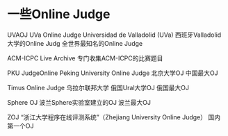 # 一些Online Judge

UVAOJ UVa Online Judge  Universidad de Valladolid (UVa)  西班牙Valladolid大学的Online Judg 全世界最知名的Online Judge

ACM-ICPC Live Archive 专门收集ACM-ICPC的比赛题目

PKU JudgeOnline   Peking University Online Judge 北京大学OJ 中国最大OJ

Timus Online Judge 乌拉尔联邦大学 俄国Ural大学OJ 俄国最大OJ

Sphere OJ 波兰Sphere实验室建立的OJ 波兰最大OJ

ZOJ “浙江大学程序在线评测系统”（Zhejiang University Online Judge） 国内第一个OJ
